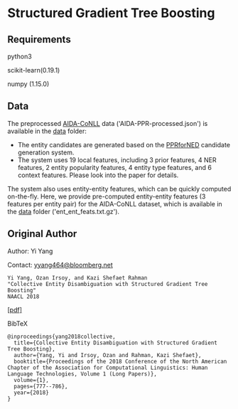 # Structured Gradient Tree Boosting

## Requirements
python3

scikit-learn(0.19.1)

numpy (1.15.0)

## Data

The preprocessed [AIDA-CoNLL](https://www.mpi-inf.mpg.de/departments/databases-and-information-systems/research/yago-naga/aida/downloads/)
data ('AIDA-PPR-processed.json') is available in the [data](data) folder:
* The entity candidates are generated based on the [PPRforNED](https://github.com/masha-p/PPRforNED) candidate
generation system.
* The system uses 19 local features, including 3 prior features, 4 NER features,
2 entity popularity features, 4 entity type features, and 6 context features. 
Please look into the paper for details.

The system also uses entity-entity features, which can be quickly computed
on-the-fly. Here, we provide pre-computed entity-entity features (3 features
per entity pair) for the AIDA-CoNLL dataset, which is available in the 
[data](data) folder ('ent_ent_feats.txt.gz').





## Original Author
Author: Yi Yang

Contact: yyang464@bloomberg.net


    Yi Yang, Ozan Irsoy, and Kazi Shefaet Rahman 
    "Collective Entity Disambiguation with Structured Gradient Tree Boosting"
    NAACL 2018

[[pdf]](https://arxiv.org/pdf/1802.10229.pdf)

BibTeX

    @inproceedings{yang2018collective,
      title={Collective Entity Disambiguation with Structured Gradient Tree Boosting},
      author={Yang, Yi and Irsoy, Ozan and Rahman, Kazi Shefaet},
      booktitle={Proceedings of the 2018 Conference of the North American Chapter of the Association for Computational Linguistics: Human Language Technologies, Volume 1 (Long Papers)},
      volume={1},
      pages={777--786},
      year={2018}
    }
